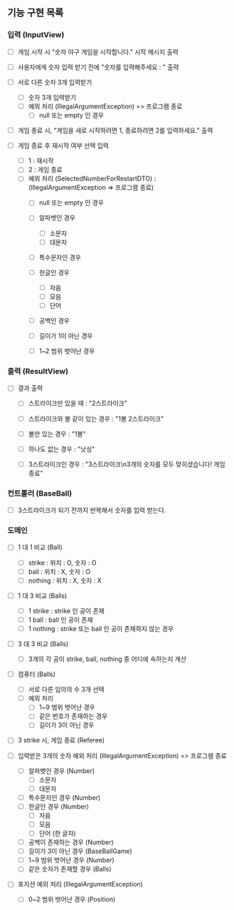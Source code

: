## 기능 구현 목록

### 입력 (InputView)
- [ ] 게임 시작 시 "숫자 야구 게임을 시작합니다." 시작 메시지 출력

- [ ] 사용자에게 숫자 입력 받기 전에 "숫자를 입력해주세요 : " 출력

- [ ] 서로 다른 숫자 3개 입력받기
  - [ ] 숫자 3개 입력받기
  - [ ] 예외 처리 (IllegalArgumentException) => 프로그램 종료
    - [ ] null 또는 empty 인 경우

- [ ] 게임 종료 시, "게임을 새로 시작하려면 1, 종료하려면 2를 입력하세요." 출력

- [ ] 게임 종료 후 재시작 여부 선택 입력
  - [ ] 1 : 재시작
  - [ ] 2 : 게임 종료
  - [ ] 예외 처리 (SelectedNumberForRestartDTO) : (IllegalArgumentException => 프로그램 종료)
    - [ ] null 또는 empty 인 경우
    - [ ] 알파벳인 경우
      - [ ] 소문자
      - [ ] 대문자
    - [ ] 특수문자인 경우
    - [ ] 한글인 경우
      - [ ] 자음
      - [ ] 모음
      - [ ] 단어
    - [ ] 공백인 경우
    - [ ] 길이가 1이 아닌 경우
    - [ ] 1~2 범위 벗어난 경우


### 출력 (ResultView)
- [ ] 결과 출력
  - [ ] 스트라이크만 있을 때 : "2스트라이크"
  - [ ] 스트라이크와 볼 같이 있는 경우 : "1볼 2스트라이크"
  - [ ] 볼만 있는 경우 : "1볼"
  - [ ] 하나도 없는 경우 : "낫싱"
  - [ ] 3스트라이크인 경우 : "3스트라이크\n3개의 숫자를 모두 맞히셨습니다! 게임 종료"


### 컨트롤러 (BaseBall)
- [ ] 3스트라이크가 되기 전까지 반복해서 숫자를 입력 받는다.

### 도메인
- [ ] 1 대 1 비교 (Ball)
  - [ ] strike : 위치 : O, 숫자 : O
  - [ ] ball : 위치 : X, 숫자 : O
  - [ ] nothing : 위치 : X, 숫자 : X

- [ ] 1 대 3 비교 (Balls)
  - [ ] 1 strike : strike 인 공이 존재
  - [ ] 1 ball : ball 인 공이 존재
  - [ ] 1 nothing : strike 또는 ball 인 공이 존재하지 않는 경우

- [ ] 3 대 3 비교 (Balls)
  - [ ] 3개의 각 공이 strike, ball, nothing 중 어디에 속하는지 계산

- [ ] 컴퓨터 (Balls)
  - [ ] 서로 다른 임의의 수 3개 선택
  - [ ] 예외 처리
    - [ ] 1~9 범위 벗어난 경우
    - [ ] 같은 번호가 존재하는 경우
    - [ ] 길이가 3이 아닌 경우

- [ ] 3 strike 시, 게임 종료 (Referee)

- [ ] 입력받은 3개의 숫자 예외 처리 (IllegalArgumentException) => 프로그램 종료
  - [ ] 알파벳인 경우 (Number)
    - [ ] 소문자
    - [ ] 대문자
  - [ ] 특수문자인 경우 (Number)
  - [ ] 한글인 경우 (Number)
    - [ ] 자음
    - [ ] 모음
    - [ ] 단어 (한 글자)
  - [ ] 공백이 존재하는 경우 (Number)
  - [ ] 길이가 3이 아닌 경우 (BaseBallGame)
  - [ ] 1~9 범위 벗어난 경우 (Number)
  - [ ] 같은 숫자가 존재할 경우 (Balls)

- [ ] 포지션 예외 처리 (IllegalArgumentException)
  - [ ] 0~2 범위 벗어난 경우 (Position)